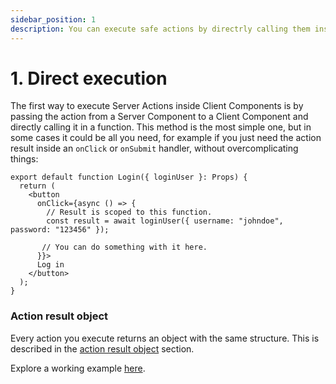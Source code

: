 ```yaml
---
sidebar_position: 1
description: You can execute safe actions by directrly calling them inside Client Components.
---
```


# 1. Direct execution

The first way to execute Server Actions inside Client Components is by passing the action from a Server Component to a Client Component and directly calling it in a function. This method is the most simple one, but in some cases it could be all you need, for example if you just need the action result inside an `onClick` or `onSubmit` handler, without overcomplicating things:

```tsx
export default function Login({ loginUser }: Props) {
  return (
    <button
      onClick={async () => {
        // Result is scoped to this function.
        const result = await loginUser({ username: "johndoe", password: "123456" });

       // You can do something with it here.
      }}>
      Log in
    </button>
  );
}
```

### Action result object

Every action you execute returns an object with the same structure. This is described in the [action result object](/docs/usage/action-result-object) section.

Explore a working example [here](https://github.com/TheEdoRan/next-safe-action/tree/main/packages/example-app/src/app).